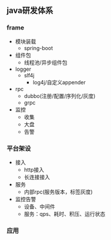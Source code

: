 ## java研发体系
### frame
* 模块装载
  * spring-boot 
* 组件包
  * 线程池/异步组件包 
* logger
  * slf4j 
    * log4j/自定义appender
* rpc
  * dubbo(注册/配置/序列化/灰度)
  * grpc
* 监控
  * 收集
  * 大盘
  * 告警

### 平台架设
* 接入
  * http接入
  * 长连接接入
* 服务
  * 内部rpc(服务版本，标签灰度)
* 监控告警
  * 设备、中间件
  * 服务：qps、耗时、积压、运行状态
### 应用
  